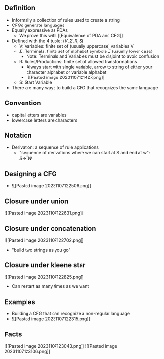 ## Definition
- Informally a collection of rules used to create a string
- CFGs generate languages
- Equally expressive as PDAs
	- We prove this with [[Equivalence of PDA and CFG]]
- Defined with the 4 tuple: $(V, \Sigma, R, S)$
	- V: Variables: finite set of (usually uppercase) variables V
	- $\Sigma$: Terminals: finite set of alphabet symbols $\Sigma$ (usually lower case)
		- Note: Terminals and Variables must be disjoint to avoid confusion
	- R: Rules/Productions: finite set of allowed transformations 
		- Always start with single variable, arrow to string of either your character alphabet or variable alphabet
		- ![[Pasted image 20231107121427.png]]
	- S: Start Variable
- There are many ways to build a CFG that recognizes the same language

## Convention
- capital letters are variables
- lowercase letters are characters

## Notation
- Derivation: a sequence of rule applications
	- "sequence of derivations where we can start at S and end at w": $S \rightarrow ^*W$

## Designing a CFG
- ![[Pasted image 20231107122506.png]]


## Closure under union
![[Pasted image 20231107122631.png]]

## Closure under concatenation
![[Pasted image 20231107122702.png]]
- "build two strings as you go"

## Closure under kleene star
![[Pasted image 20231107122825.png]]
- Can restart as many times as we want
## Examples
- Building a CFG that can recognize a non-regular language
- ![[Pasted image 20231107122315.png]]



## Facts
![[Pasted image 20231107123043.png]]
![[Pasted image 20231107123106.png]]